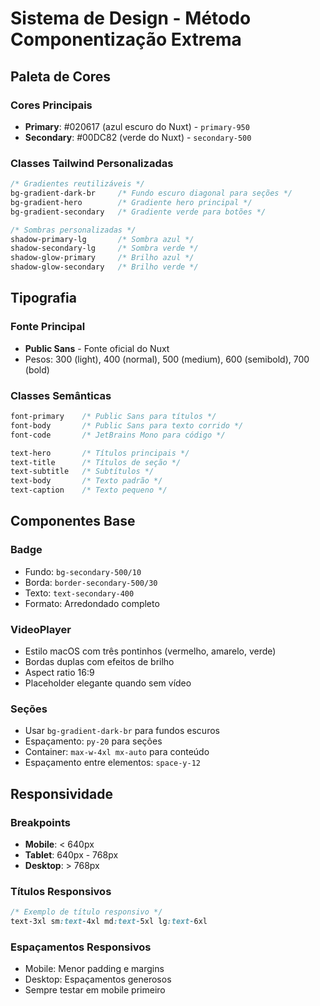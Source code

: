 # Sistema de Design - Método Componentização Extrema

## Paleta de Cores

### Cores Principais
- **Primary**: #020617 (azul escuro do Nuxt) - `primary-950`
- **Secondary**: #00DC82 (verde do Nuxt) - `secondary-500`

### Classes Tailwind Personalizadas
```css
/* Gradientes reutilizáveis */
bg-gradient-dark-br     /* Fundo escuro diagonal para seções */
bg-gradient-hero        /* Gradiente hero principal */
bg-gradient-secondary   /* Gradiente verde para botões */

/* Sombras personalizadas */
shadow-primary-lg       /* Sombra azul */
shadow-secondary-lg     /* Sombra verde */
shadow-glow-primary     /* Brilho azul */
shadow-glow-secondary   /* Brilho verde */
```

## Tipografia

### Fonte Principal
- **Public Sans** - Fonte oficial do Nuxt
- Pesos: 300 (light), 400 (normal), 500 (medium), 600 (semibold), 700 (bold)

### Classes Semânticas
```css
font-primary    /* Public Sans para títulos */
font-body       /* Public Sans para texto corrido */
font-code       /* JetBrains Mono para código */

text-hero       /* Títulos principais */
text-title      /* Títulos de seção */
text-subtitle   /* Subtítulos */
text-body       /* Texto padrão */
text-caption    /* Texto pequeno */
```

## Componentes Base

### Badge
- Fundo: `bg-secondary-500/10`
- Borda: `border-secondary-500/30`
- Texto: `text-secondary-400`
- Formato: Arredondado completo

### VideoPlayer
- Estilo macOS com três pontinhos (vermelho, amarelo, verde)
- Bordas duplas com efeitos de brilho
- Aspect ratio 16:9
- Placeholder elegante quando sem vídeo

### Seções
- Usar `bg-gradient-dark-br` para fundos escuros
- Espaçamento: `py-20` para seções
- Container: `max-w-4xl mx-auto` para conteúdo
- Espaçamento entre elementos: `space-y-12`

## Responsividade

### Breakpoints
- **Mobile**: < 640px
- **Tablet**: 640px - 768px  
- **Desktop**: > 768px

### Títulos Responsivos
```css
/* Exemplo de título responsivo */
text-3xl sm:text-4xl md:text-5xl lg:text-6xl
```

### Espaçamentos Responsivos
- Mobile: Menor padding e margins
- Desktop: Espaçamentos generosos
- Sempre testar em mobile primeiro